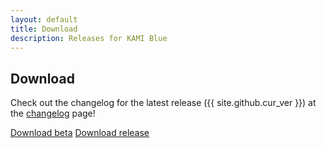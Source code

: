 ```yaml
---
layout: default
title: Download
description: Releases for KAMI Blue
---
```


## Download

Check out the changelog for the latest release ({{ site.github.cur_ver }}) at the [changelog](/changelog) page!

<a href="{{ site.discord_url }}" class="btnc">Download beta</a>
<a href="{{ site.github.jar_url }}" class="btnc">Download release</a>
